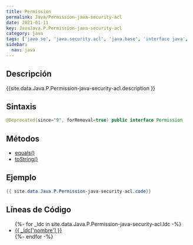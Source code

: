 ```yaml
---
title: Permission
permalink: Java/Permission-java-security-acl
date: 2021-01-11
key: JavaJava.P.Permission-java-security-acl
category: java
tags: ['java se', 'java.security.acl', 'java.base', 'interface java', 'Java 1.1']
sidebar: 
  nav: java
---
```


## Descripción
{{site.data.Java.P.Permission-java-security-acl.description }}

## Sintaxis
~~~java
@Deprecated(since="9", forRemoval=true) public interface Permission
~~~

## Métodos
* [equals()](/Java/Permission-java-security-acl/equals)
* [toString()](/Java/Permission-java-security-acl/toString)

## Ejemplo
~~~java
{{ site.data.Java.P.Permission-java-security-acl.code}}
~~~

## Líneas de Código
<ul>
{%- for _ldc in site.data.Java.P.Permission-java-security-acl.ldc -%}
   <li>
       <a href="{{_ldc['url'] }}">{{ _ldc['nombre'] }}</a>
   </li>
{%- endfor -%}
</ul>
